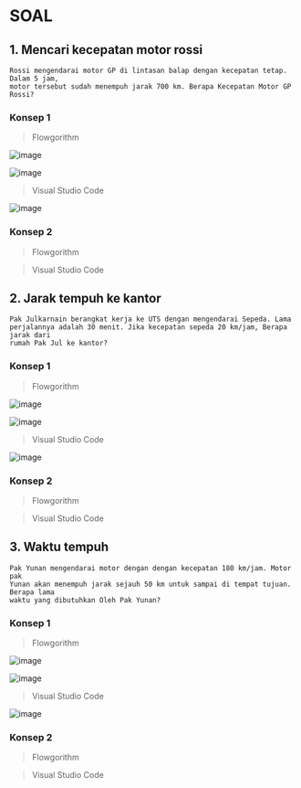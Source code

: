 # SOAL
## 1. Mencari kecepatan motor rossi
```
Rossi mengendarai motor GP di lintasan balap dengan kecepatan tetap. Dalam 5 jam,
motor tersebut sudah menempuh jarak 700 km. Berapa Kecepatan Motor GP Rossi?
```
### Konsep 1
> Flowgorithm

![image](https://user-images.githubusercontent.com/92983457/139373680-3462f362-0499-4941-867c-814590508bbc.png)

![image](https://user-images.githubusercontent.com/92983457/139372435-fa107524-7ca4-4109-a286-3cb36366818b.png)

> Visual Studio Code

![image](https://user-images.githubusercontent.com/92983457/139373303-f38e459f-cc8f-424c-a29b-e2b6bd61bd7d.png)

### Konsep 2
> Flowgorithm


> Visual Studio Code

## 2. Jarak tempuh ke kantor
```
Pak Julkarnain berangkat kerja ke UTS dengan mengendarai Sepeda. Lama
perjalannya adalah 30 menit. Jika kecepatan sepeda 20 km/jam, Berapa jarak dari
rumah Pak Jul ke kantor?
```
### Konsep 1
> Flowgorithm

![image](https://user-images.githubusercontent.com/92983457/139375275-5a757014-4ef6-48af-8d8f-9ff6384556b5.png)

![image](https://user-images.githubusercontent.com/92983457/139375434-85596521-300f-45ce-8791-ddcd3f163df8.png)

> Visual Studio Code

![image](https://user-images.githubusercontent.com/92983457/139375763-2262ac93-d729-4824-bb30-b9e58798a805.png)

### Konsep 2
> Flowgorithm


> Visual Studio Code

## 3. Waktu tempuh
```
Pak Yunan mengendarai motor dengan dengan kecepatan 180 km/jam. Motor pak
Yunan akan menempuh jarak sejauh 50 km untuk sampai di tempat tujuan. Berapa lama
waktu yang dibutuhkan Oleh Pak Yunan?
```
### Konsep 1
> Flowgorithm

![image](https://user-images.githubusercontent.com/92983457/139379912-25a3c7cd-e539-4e6e-9c68-a490332e270f.png)

![image](https://user-images.githubusercontent.com/92983457/139379989-c3ffa31d-423a-4ee5-a688-f29d3af4a0c7.png)

> Visual Studio Code

![image](https://user-images.githubusercontent.com/92983457/139381526-27f30145-f5fb-48ba-b086-0afa9506555f.png)

### Konsep 2
> Flowgorithm

> Visual Studio Code
